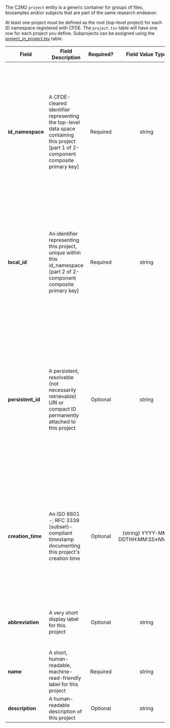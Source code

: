 The C2M2 `project` entity is a generic container for groups of files, biosamples and/or subjects that are part of the same research endeavor.

At least one project must be defined as the root (top-level project) for each ID namespace registered with CFDE. The `project.tsv` table will have one row for each project you define. Subprojects can be assigned using the [project_in_project.tsv](./TableInfo:-project_in_project.tsv) table.


Field | Field Description | Required? | Field Value Type | Extra Info 
------|-------------------|:-----------:|:-------------:|------------
**id_namespace** | A CFDE-cleared identifier representing the top-level data space containing this project [part 1 of 2-component composite primary key] | Required | string | `id_namespace` is a unique URI prefix pre-registered with CFDE and attached to your program (or a subset of your program) that identifies anything labeled with it as belonging to you. Please see the [technical documentation](https://docs.nih-cfde.org/en/latest/c2m2/draft-C2M2_specification/#c2m2-identifiers) for a full discussion of how this information is built and used.
**local_id** | An identifier representing this project, unique within this id_namespace [part 2 of 2-component composite primary key] | Required | string | The string formed by concatenating the `id_namespace` and `local_id` field values must be unique for each row in this table. Please see the [technical documentation](https://docs.nih-cfde.org/en/latest/c2m2/draft-C2M2_specification/#c2m2-identifiers) for a full discussion of how this information is to be used.
**persistent_id** | A persistent, resolvable (not necessarily retrievable) URI or compact ID permanently attached to this project | Optional | string | Meant to serve as a permanent address to which landing pages (which summarize metadata associated with this project) and other relevant annotations and functions can optionally be attached. Please see the [technical documentation](https://docs.nih-cfde.org/en/latest/c2m2/draft-C2M2_specification/#c2m2-identifiers) for a full discussion of how this information is to be used.
**creation_time** | An ISO 8601 -; RFC 3339 (subset)-compliant timestamp documenting this project's creation time | Optional | (string) YYYY-MM-DDTHH:MM:SS±NN:NN | Examples: <br/> `2021-01-08T00:00:00-00:00` ("Jan 8, 2021") <br/> `2021-00-00T00:00:00-00:00` ("2021") <br/>  `2021-01-08T00:45:40-04:00` ("Jan 8, 2021, 12:45:40AM, Zulu minus 4") <br/> Please see the [technical documentation](https://docs.nih-cfde.org/en/latest/c2m2/draft-C2M2_specification/#common-entity-fields) for a complete treatment.
**abbreviation** | A very short display label for this project | Optional | string | Should not exceed 10 characters; can only contain 0-9, a-z, A-Z and underscore ("`_`")
**name** | A short, human-readable, machine-read-friendly label for this project | Required | string | Must be unique to each project.
**description** | A human-readable description of this project | Optional | string | 